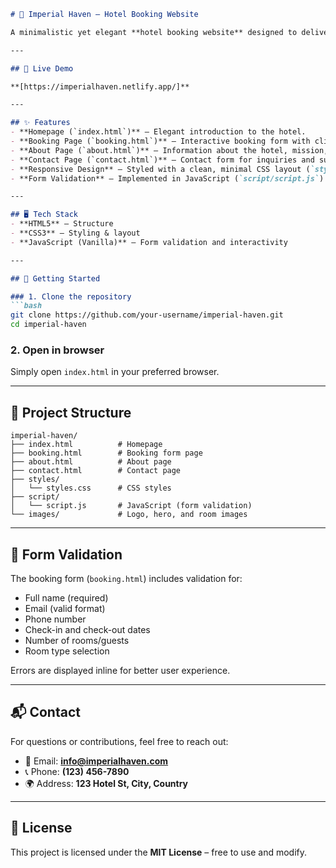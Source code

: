 
````markdown
# 🏨 Imperial Haven – Hotel Booking Website  

A minimalistic yet elegant **hotel booking website** designed to deliver a smooth and luxurious user experience. The project includes an interactive booking form with validation, an about page, and a contact page.  

---

## 🔗 Live Demo

**[https://imperialhaven.netlify.app/]**

---

## ✨ Features  
- **Homepage (`index.html`)** – Elegant introduction to the hotel.  
- **Booking Page (`booking.html`)** – Interactive booking form with client-side validation.  
- **About Page (`about.html`)** – Information about the hotel, mission, and team.  
- **Contact Page (`contact.html`)** – Contact form for inquiries and support.  
- **Responsive Design** – Styled with a clean, minimal CSS layout (`styles/styles.css`).  
- **Form Validation** – Implemented in JavaScript (`script/script.js`).  

---

## 🖥️ Tech Stack  
- **HTML5** – Structure  
- **CSS3** – Styling & layout  
- **JavaScript (Vanilla)** – Form validation and interactivity  

---

## 🚀 Getting Started  

### 1. Clone the repository  
```bash
git clone https://github.com/your-username/imperial-haven.git
cd imperial-haven
````

### 2. Open in browser

Simply open `index.html` in your preferred browser.

---

## 📂 Project Structure

```
imperial-haven/
├── index.html          # Homepage
├── booking.html        # Booking form page
├── about.html          # About page
├── contact.html        # Contact page
├── styles/
│   └── styles.css      # CSS styles
├── script/
│   └── script.js       # JavaScript (form validation)
└── images/             # Logo, hero, and room images
```

---

## 🧪 Form Validation

The booking form (`booking.html`) includes validation for:

* Full name (required)
* Email (valid format)
* Phone number
* Check-in and check-out dates
* Number of rooms/guests
* Room type selection

Errors are displayed inline for better user experience.

---

## 📬 Contact

For questions or contributions, feel free to reach out:

* 📧 Email: **[info@imperialhaven.com](mailto:info@imperialhaven.com)**
* 📞 Phone: **(123) 456-7890**
* 🌍 Address: **123 Hotel St, City, Country**

---

## 📝 License

This project is licensed under the **MIT License** – free to use and modify.
